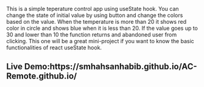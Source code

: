 This is a simple teperature control app using useState hook. You can change the state of initial value by using button and change the colors based on the value.
When the temperature is more than 20 it shows red color in circle and shows blue when it is less than 20. If the value goes up to 30 and lower than 10 the function 
returns and abandoned user from clicking.
This one will be a great mini-project if you want to know the basic functionalities of react useState hook.

<h2>Live Demo:https://smhahsanhabib.github.io/AC-Remote.github.io/</h2>
